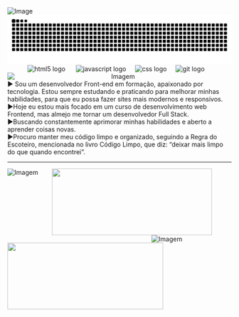 <img width="1584" height="396" alt="Image" src="https://github.com/user-attachments/assets/93ad7ef3-9919-4e11-9dde-a92004894345" />
<img src="https://raw.githubusercontent.com/Guilhermebsdourado/Guilhermebsdourado/output/snake.svg" alt="Snake animation"  />

<div align="center">
  <img src="https://cdn.jsdelivr.net/gh/devicons/devicon/icons/html5/html5-original.svg" height="50" alt="html5 logo"  />
  <img width="16" />
  <img src="https://cdn.jsdelivr.net/gh/devicons/devicon/icons/javascript/javascript-original.svg" height="50" alt="javascript logo"  />
  <img width="12" />
  <img src="https://cdn.jsdelivr.net/gh/devicons/devicon/icons/css3/css3-original.svg" height="50" alt="css logo"  />
  <img width="12" />
  <img src="https://cdn.jsdelivr.net/gh/devicons/devicon/icons/git/git-original.svg" height="50" alt="git logo"  />
  <img width="12" />
<img src="https://github.com/VariableBee/VariableBee/assets/77739311/4e9f41af-6b57-49a7-b15a-74322e96b4d7" width="550" align="right" alt="Imagem"> 
</div>

<div min-width="400" hieght="500">
     ► Sou um desenvolvedor Front-end em formação, apaixonado por tecnologia. 
   Estou sempre estudando e praticando para melhorar minhas habilidades, para que eu possa fazer sites mais modernos e responsivos. <br>
     ►Hoje eu estou mais focado em um curso de desenvolvimento web Frontend, mas almejo me tornar um desenvolvedor Full Stack. <br>
     ►Buscando constantemente aprimorar minhas habilidades e aberto a aprender coisas novas.<br>
     ►Procuro manter meu código limpo e organizado, seguindo a Regra do Escoteiro, mencionada no livro Código Limpo, que diz: “deixar mais limpo do que quando encontrei”.  
</div>
<hr font="1'>
 <a href="https://github.com/Guilhermebsdourado" >
  <img src="https://github.com/user-attachments/assets/319b871e-a443-4f4a-8da1-831f530119f4" width="100" align="left" alt="Imagem">
  <img height="150em" align="left" width="360" src="https://github-readme-stats.vercel.app/api/top-langs/?username=Guilhermebsdourado&layout=compact&langs_count=6&theme=tokyonight"/>
  <img src="https://github.com/user-attachments/assets/a6357c6c-8828-4e2b-a550-344f2375b909" width="180" align="right" alt="Imagem">
  <img height="150em" align="center" width="350" src="https://github-readme-stats.vercel.app/api?username=Guilhermebsdourado&show_icons=true&theme=tokyonight&include_all_commits=true&count_private=true"/>
   </a>
